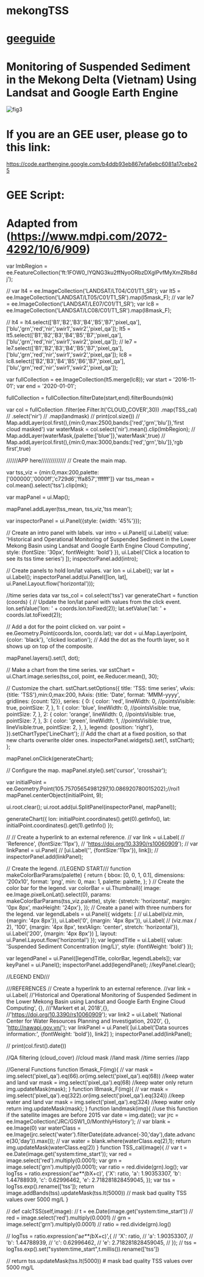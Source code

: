 # mekongTSS
# [geeguide](/README.md)

# Monitoring of Suspended Sediment in the Mekong Delta (Vietnam) Using Landsat and Google Earth Engine 

![fig3](https://user-images.githubusercontent.com/40456844/65582427-9ee74580-dfa7-11e9-9eae-0dd0a3cdc6bb.jpg)


# If you are an GEE user, please go to this link:
https://code.earthengine.google.com/b4ddb93eb867efa6ebc6081a17cebe25


# GEE Script:
# Adapted from (https://www.mdpi.com/2072-4292/10/6/909)

var lmbRegion = ee.FeatureCollection('ft:1FOW0_lYQNG3ku2ffNyoORbzDXglPvfMyXmZRb8dj');

// var lt4 = ee.ImageCollection('LANDSAT/LT04/C01/T1_SR');
var lt5 = ee.ImageCollection('LANDSAT/LT05/C01/T1_SR').map(l5mask_F);
// var le7 = ee.ImageCollection('LANDSAT/LE07/C01/T1_SR');
var lc8 = ee.ImageCollection('LANDSAT/LC08/C01/T1_SR').map(l8mask_F);

// lt4 = lt4.select(['B1','B2','B3','B4','B5','B7','pixel_qa'],['blu','grn','red','nir','swir1','swir2','pixel_qa']);
lt5 = lt5.select(['B1','B2','B3','B4','B5','B7','pixel_qa'],['blu','grn','red','nir','swir1','swir2','pixel_qa']);
// le7 = le7.select(['B1','B2','B3','B4','B5','B7','pixel_qa'],['blu','grn','red','nir','swir1','swir2','pixel_qa']);
lc8 = lc8.select(['B2','B3','B4','B5','B6','B7','pixel_qa'],['blu','grn','red','nir','swir1','swir2','pixel_qa']);

var fullCollection = ee.ImageCollection(lt5.merge(lc8));
var start = '2016-11-01';
var end = '2020-01-01';

fullCollection = fullCollection.filterDate(start,end).filterBounds(mk)

var col = fullCollection
                        .filter(ee.Filter.lt('CLOUD_COVER',30))
                        .map(TSS_cal)
                        // .select('nir')
                        // .map(landmask)
// print(col.size())
// Map.addLayer(col.first(),{min:0,max:2500,bands:['red','grn','blu']},'first cloud masked')
var waterMask = col.select('nir').mean().clip(lmbRegion);
// Map.addLayer(waterMask,{palette:['blue']},'waterMask',true)
// Map.addLayer(col.first(),{min:0,max:3000,bands:['red','grn','blu']},'rgb first',true)


//////APP here/////////////
// Create the main map.

var tss_viz = {min:0,max:200,palette:['000000','0000ff','c729d6','ffa857','ffffff']}
var tss_mean = col.mean().select('tss').clip(mk);

var mapPanel = ui.Map();

mapPanel.addLayer(tss_mean, tss_viz,'tss mean');

var inspectorPanel = ui.Panel({style: {width: '45%'}});

// Create an intro panel with labels.
var intro = ui.Panel([
  ui.Label({
    value: 'Historical and Operational Monitoring of Suspended Sediment in the Lower Mekong Basin using Landsat and Google Earth Engine Cloud Computing',
    style: {fontSize: '30px', fontWeight: 'bold'}
  }),
  ui.Label('Click a location to see its tss time series')
]);
inspectorPanel.add(intro);


// Create panels to hold lon/lat values.
var lon = ui.Label();
var lat = ui.Label();
inspectorPanel.add(ui.Panel([lon, lat], ui.Panel.Layout.flow('horizontal')));

//time series data
var tss_col = col.select('tss')
var generateChart = function (coords) {
  // Update the lon/lat panel with values from the click event.
  lon.setValue('lon: ' + coords.lon.toFixed(2));
  lat.setValue('lat: ' + coords.lat.toFixed(2));

  // Add a dot for the point clicked on.
  var point = ee.Geometry.Point(coords.lon, coords.lat);
  var dot = ui.Map.Layer(point, {color: 'black'}, 'clicked location');
  // Add the dot as the fourth layer, so it shows up on top of the composite.
 
  mapPanel.layers().set(1, dot);

  // Make a chart from the time series.
  var sstChart = ui.Chart.image.series(tss_col, point, ee.Reducer.mean(), 30);

  // Customize the chart.
  sstChart.setOptions({
    title: 'TSS: time series',
    vAxis: {title: 'TSS'},min:0,max:200,
    hAxis: {title: 'Date', format: 'MMM-yyyy', gridlines: {count: 12}},
    series: {
      0: {
        color: 'red',
        lineWidth: 0,
        //pointsVisible: true,
        pointSize: 7,
      },
      1: {
        color: 'blue',
        lineWidth: 0,
        //pointsVisible: true,
        pointSize: 7,
      },
      2: {
        color: 'orange',
        lineWidth: 0,
        //pointsVisible: true,
        pointSize: 7,
      },
      3: {
        color: 'green',
        lineWidth: 1,
        //pointsVisible: true,
        lineVisible:true,
        pointSize: 2,
      },
    },
    legend: {position: 'right'},
  }).setChartType('LineChart');
  // Add the chart at a fixed position, so that new charts overwrite older ones.
  inspectorPanel.widgets().set(1, sstChart);
};




mapPanel.onClick(generateChart);

// Configure the map.
mapPanel.style().set('cursor', 'crosshair');

var initialPoint = ee.Geometry.Point(105.75705654981297,10.086920780015202);//roi1
mapPanel.centerObject(initialPoint, 9);

ui.root.clear();
ui.root.add(ui.SplitPanel(inspectorPanel, mapPanel));

generateChart({
  lon: initialPoint.coordinates().get(0).getInfo(),
  lat: initialPoint.coordinates().get(1).getInfo()
});

// // Create a hyperlink to an external reference.
// var link = ui.Label(
//     'Reference', {fontSize:'11px'},
//     'https://doi.org/10.3390/rs10060909');
// var linkPanel = ui.Panel(
//     [ui.Label('', {fontSize:'11px'}), link]);
// inspectorPanel.add(linkPanel);


// Create the legend.
//LEGEND START///
function makeColorBarParams(palette) {
  return {
    bbox: [0, 0, 1, 0.1],
    dimensions: '200x10',
    format: 'png',
    min: 0,
    max: 1,
    palette: palette,
  };
}
// Create the color bar for the legend.
var colorBar = ui.Thumbnail({
  image: ee.Image.pixelLonLat().select(0),
  params: makeColorBarParams(tss_viz.palette),
  style: {stretch: 'horizontal', margin: '0px 8px', maxHeight: '24px'},
});
// Create a panel with three numbers for the legend.
var legendLabels = ui.Panel({
  widgets: [
    // ui.Label(viz.min, {margin: '4px 8px'}),
    ui.Label('0', {margin: '4px 8px'}),
    ui.Label(
        // (viz.max / 2),
        '100',
        {margin: '4px 8px', textAlign: 'center', stretch: 'horizontal'}),
    ui.Label('200', {margin: '4px 8px'})
  ],
  layout: ui.Panel.Layout.flow('horizontal')
});
var legendTitle = ui.Label({
  value: 'Suspended Sediment Concentration (mg/L)',
  style: {fontWeight: 'bold'}
});

var legendPanel = ui.Panel([legendTitle, colorBar, legendLabels]);
var keyPanel = ui.Panel();
inspectorPanel.add(legendPanel);
//keyPanel.clear();

//LEGEND END///

///REFERENCES
// Create a hyperlink to an external reference.
//var link = ui.Label(
    //'Historical and Operational Monitoring of Suspended Sediment in the Lower Mekong Basin using Landsat and Google Earth Engine Cloud Computing', {},
    ///'Markert et al, 2018',{},
    //'https://doi.org/10.3390/rs10060909');
var link2 = ui.Label(
    'National Center for Water Resources Planning and Investigation, 2020', {},
    'http://nawapi.gov.vn/');
var linkPanel = ui.Panel(
    [ui.Label('Data sources information:', {fontWeight: 'bold'}), link2]
                        );
inspectorPanel.add(linkPanel);




// print(col.first().date())

//QA filtering (cloud_cover)
//cloud mask
//land mask
//time serries
//app

//General Functions
function l5mask_F(img){
  // var mask = img.select('pixel_qa').eq(66).or(img.select('pixel_qa').eq(68)) //keep water and land
  var mask = img.select('pixel_qa').eq(68) //keep water only
  return img.updateMask(mask);
}
function l8mask_F(img){
  // var mask = img.select('pixel_qa').eq(322).or(img.select('pixel_qa').eq(324)) //keep water and land
  var mask = img.select('pixel_qa').eq(324) //keep water only
  return img.updateMask(mask);
}
function landmask(img){
  //use this function if the satellite images are before 2015
  var date = img.date();
  var jrc = ee.ImageCollection('JRC/GSW1_0/MonthlyHistory');
  // var blank = ee.Image(0)
  var waterClass = ee.Image(jrc.select('water').filterDate(date.advance(-30,'day'),date.advance(30,'day')).max());
  // var water = blank.where(waterClass.eq(2),1);
  return img.updateMask(waterClass.eq(2))
}
function TSS_cal(image){
  // var t = ee.Date(image.get('system:time_start'));
  var red = image.select('red').multiply(0.0001);
  var grn = image.select('grn').multiply(0.0001);
  var ratio = red.divide(grn).log();
  var logTss = ratio.expression('a*e**(b*X+c)',
              {'X': ratio,
               'a': 1.90353307,
               'b': 1.44788939,
               'c': 0.62996462,
               'e': 2.718281828459045,
              });
  var tss = logTss.exp().rename(['tss']);
  return image.addBands(tss).updateMask(tss.lt(5000)) // mask bad quality TSS values over 5000 mg/L
}

// def calcTSS(self,image):
//         t = ee.Date(image.get('system:time_start'))
//         red = image.select('red').multiply(0.0001)
//         grn = image.select('grn').multiply(0.0001)
//         ratio = red.divide(grn).log()

//         logTss = ratio.expression('a*e**(b*X+c)',{
//                 'X': ratio,
//                 'a': 1.90353307,
//                 'b': 1.44788939,
//                 'c': 0.62996462,
//                 'e': 2.718281828459045,
//               });
//         tss = logTss.exp().set("system:time_start",t.millis()).rename(['tss'])

//         return tss.updateMask(tss.lt(5000)) # mask bad quality TSS values over 5000 mg/L


